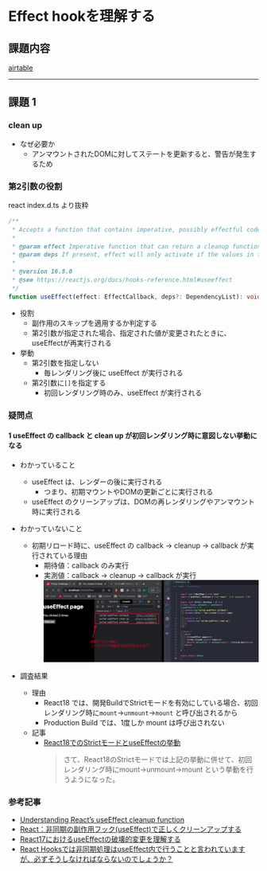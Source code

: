# Effect hookを理解する
## 課題内容

[airtable](https://airtable.com/appWjizyFJue33ycs/tblTnXBXFOYJ0J7lZ/viwyi8muFtWUlhNKG/recQ0t6CPVZ0FGWj5?blocks=hide)

---

## 課題 1
### clean up
- なぜ必要か
  - アンマウントされたDOMに対してステートを更新すると、警告が発生するため
### 第2引数の役割
react index.d.ts より抜粋
```ts
/**
 * Accepts a function that contains imperative, possibly effectful code.
 *
 * @param effect Imperative function that can return a cleanup function
 * @param deps If present, effect will only activate if the values in the list change.
 *
 * @version 16.8.0
 * @see https://reactjs.org/docs/hooks-reference.html#useeffect
 */
function useEffect(effect: EffectCallback, deps?: DependencyList): void;
```

- 役割
  - 副作用のスキップを適用するか判定する
  - 第2引数が指定された場合、指定された値が変更されたときに、useEffectが再実行される
- 挙動
  - 第2引数を指定しない
    - 毎レンダリング後に useEffect が実行される
  - 第2引数に`[]`を指定する
    - 初回レンダリング時のみ、useEffect が実行される

### 疑問点
#### 1 useEffect の callback と clean up が初回レンダリング時に意図しない挙動になる
- わかっていること
  - useEffect は、レンダーの後に実行される
    - つまり、初期マウントやDOMの更新ごとに実行される
  - useEffect のクリーンアップは、DOMの再レンダリングやアンマウント時に実行される
- わかっていないこと
  - 初期リロード時に、useEffect の callback → cleanup → callback が実行されている理由
    - 期待値：callback のみ実行
    - 実測値：callback → cleanup → callback が実行
        ![1](./assets/1.jpg)

- 調査結果
  - 理由
    - React18 では、開発BuildでStrictモードを有効にしている場合、初回レンダリング時に`mount`→`unmount`→`mount` と呼び出されるから
    - Production Build では、1度しか mount は呼び出されない
  - 記事
    - [React18でのStrictモードとuseEffectの挙動](https://www.sunapro.com/react18-strict-mode/)
      > さて、React18のStrictモードでは上記の挙動に併せて、初回レンダリング時にmount→unmount→mount という挙動を行うようになった。

### 参考記事
- [Understanding React’s useEffect cleanup function](https://blog.logrocket.com/understanding-react-useeffect-cleanup-function/)
- [React：非同期の副作用フック(useEffect)で正しくクリーンアップする](https://takamints.hatenablog.jp/entry/cleanup-an-async-use-effect-hook-of-react-function-componet)
- [React17におけるuseEffectの破壊的変更を理解する](https://zenn.dev/uhyo/articles/react17-useeffect)
- [React Hooksでは非同期処理はuseEffect内で行うことと言われていますが、必ずそうしなければならないのでしょうか？](https://ja.stackoverflow.com/questions/86135/react-hooks%E3%81%A7%E3%81%AF%E9%9D%9E%E5%90%8C%E6%9C%9F%E5%87%A6%E7%90%86%E3%81%AFuseeffect%E5%86%85%E3%81%A7%E8%A1%8C%E3%81%86%E3%81%93%E3%81%A8%E3%81%A8%E8%A8%80%E3%82%8F%E3%82%8C%E3%81%A6%E3%81%84%E3%81%BE%E3%81%99%E3%81%8C-%E5%BF%85%E3%81%9A%E3%81%9D%E3%81%86%E3%81%97%E3%81%AA%E3%81%91%E3%82%8C%E3%81%B0%E3%81%AA%E3%82%89%E3%81%AA%E3%81%84%E3%81%AE%E3%81%A7%E3%81%97%E3%82%87%E3%81%86%E3%81%8B)